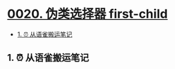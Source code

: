 # [0020. 伪类选择器 first-child](https://github.com/Tdahuyou/html-css/tree/main/0020.%20%E4%BC%AA%E7%B1%BB%E9%80%89%E6%8B%A9%E5%99%A8%20first-child)

<!-- region:toc -->
- [1. ⏰ 从语雀搬运笔记](#1--从语雀搬运笔记)
<!-- endregion:toc -->

## 1. ⏰ 从语雀搬运笔记


